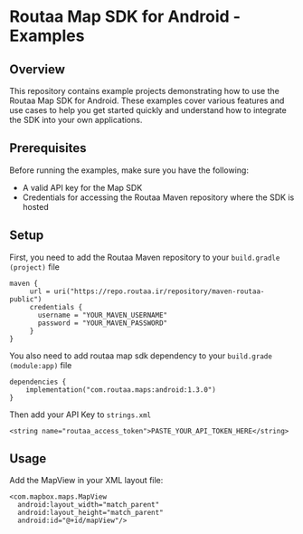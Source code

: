 
# Routaa Map SDK for Android - Examples

## Overview

This repository contains example projects demonstrating how to use the Routaa Map SDK for Android. These examples cover various features and use cases to help you get started quickly and understand how to integrate the SDK into your own applications.

## Prerequisites

Before running the examples, make sure you have the following:

- A valid API key for the Map SDK
- Credentials for accessing the Routaa Maven repository where the SDK is hosted

## Setup

First, you need to add the Routaa Maven repository to your `build.gradle (project)` file

    maven {  
	     url = uri("https://repo.routaa.ir/repository/maven-routaa-public")  
	     credentials {  
           username = "YOUR_MAVEN_USERNAME"  
	       password = "YOUR_MAVEN_PASSWORD"  
	     }
    }
You also need to add routaa map sdk dependency to your `build.grade (module:app)` file

    dependencies {  
		implementation("com.routaa.maps:android:1.3.0")  
    }
Then add your API Key to `strings.xml`

    <string name="routaa_access_token">PASTE_YOUR_API_TOKEN_HERE</string>

## Usage
Add the MapView in your XML layout file:

    <com.mapbox.maps.MapView  
      android:layout_width="match_parent"  
      android:layout_height="match_parent"  
      android:id="@+id/mapView"/>

